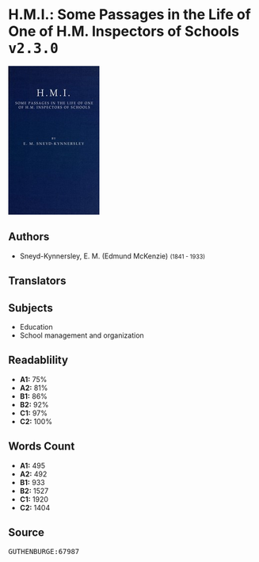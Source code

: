 # H.M.I.: Some Passages in the Life of One of H.M. Inspectors of Schools <kbd>v2.3.0</kbd>

![](./cover.medium.jpg "")

## Authors


 - Sneyd-Kynnersley, E. M. (Edmund McKenzie) <small>(1841 - 1933)</small>

## Translators



## Subjects


 - Education
 - School management and organization

## Readablility


 - **A1:** 75%
 - **A2:** 81%
 - **B1:** 86%
 - **B2:** 92%
 - **C1:** 97%
 - **C2:** 100%

## Words Count


 - **A1:** 495
 - **A2:** 492
 - **B1:** 933
 - **B2:** 1527
 - **C1:** 1920
 - **C2:** 1404

## Source


<kbd>GUTHENBURGE:67987</kbd>
